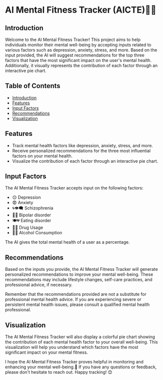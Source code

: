 # AI Mental Fitness Tracker (AICTE)🧠💪


## Introduction

Welcome to the AI Mental Fitness Tracker! This project aims to help individuals monitor their mental well-being by accepting inputs related to various factors such as depression, anxiety, stress, and more. Based on the input provided, the AI will suggest recommendations for the top three factors that have the most significant impact on the user's mental health. Additionally, it visually represents the contribution of each factor through an interactive pie chart.

## Table of Contents

- [Introduction](#introduction)
- [Features](#features)
- [Input Factors](#input-factors)
- [Recommendations](#recommendations)
- [Visualization](#visualization)


## Features

- Track mental health factors like depression, anxiety, stress, and more.
- Receive personalized recommendations for the three most influential factors on your mental health.
- Visualize the contribution of each factor through an interactive pie chart.

## Input Factors

The AI Mental Fitness Tracker accepts input on the following factors:

- 😔 Depression
- 😨 Anxiety
- 🌀👁️‍🗨️ Schizophrenia
- 🎢😔 Bipolar disorder
- 🍽️💔 Eating disorder
- 💊🚬 Drug Usage
- 🍺🍷 Alcohol Consumption

The AI gives the total mental health of a user as a percentage.

## Recommendations

Based on the inputs you provide, the AI Mental Fitness Tracker will generate personalized recommendations to improve your mental well-being. These recommendations may include lifestyle changes, self-care practices, and professional advice, if necessary.

Remember that the recommendations provided are not a substitute for professional mental health advice. If you are experiencing severe or persistent mental health issues, please consult a qualified mental health professional.

## Visualization

The AI Mental Fitness Tracker will also display a colorful pie chart showing the contribution of each mental health factor to your overall well-being. This visualization will help you understand which factors have the most significant impact on your mental fitness.


I hope the AI Mental Fitness Tracker proves helpful in monitoring and enhancing your mental well-being.🌟 If you have any questions or feedback, please don't hesitate to reach out. Happy tracking! 😊
